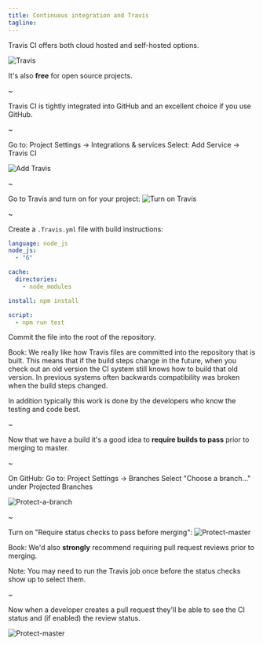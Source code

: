 ```yaml
---
title: Continuous integration and Travis
tagline:
---
```


Travis CI offers both cloud hosted and self-hosted options.
 
![Travis](resources/images/travis.png)

It's also **free** for open source projects.

~

Travis CI is tightly integrated into GitHub and an excellent choice if you use GitHub.

~

Go to: Project Settings -> Integrations & services
Select: Add Service -> Travis CI 

![Add Travis](resources/images/add-travis.png)

~

Go to Travis and turn on for your project:
![Turn on Travis](resources/images/turn-on-travis.png)

~

Create a `.Travis.yml` file with build instructions:
```yaml
language: node_js
node_js:
  - "6"

cache:
  directories:
    - node_modules

install: npm install

script:
  - npm run test
```
Commit the file into the root of the repository.

Book:
We really like how Travis files are committed into the repository that is built.  This means that
if the build steps change in the future, when you check out an old version the CI system still
knows how to build that old version.  In previous systems often backwards compatibility was broken
when the build steps changed.

In addition typically this work is done by the developers who know the testing and code best.

~

Now that we have a build it's a good idea to **require builds to pass** prior to merging to master.

~

On GitHub:
Go to: Project Settings -> Branches
Select "Choose a branch..." under Projected Branches

![Protect-a-branch](resources/images/protect-a-branch.png)

~

Turn on "Require status checks to pass before merging":
![Protect-master](resources/images/protect-master.png)

Book:
We'd also **strongly** recommend requiring pull request reviews prior to merging.

Note: You may need to run the Travis job once before the status checks show up to select them.

~

Now when a developer creates a pull request they'll be able to see the CI status and (if enabled)
the review status.

![Protect-master](resources/images/merge-status.png)
